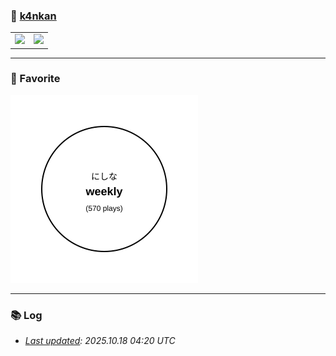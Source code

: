 
### 🫠  [k4nkan](https://kanta.it.com/)  

<table>
    <tr>
    <td>
        <a href="https://github.com/k4nkan">
            <img height="170px" src="https://github-readme-stats.vercel.app/api?username=k4nkan&count_private=true&show_icons=true" />
        </a>
    </td>
    <td>
        <a href="https://github.com/k4nkan">
            <img height="170px" src="https://github-readme-stats.vercel.app/api/top-langs/?username=k4nkan&layout=compact" />
        </a>
    </td>
    </tr>
</table>

---

### 🎵 Favorite
<img src="./data/top_track.svg" alt="Top Track" width="300">

---

### 📚 Log
- _[Last updated](https://github.com/k4nkan/k4nkan/actions): 2025.10.18 04:20 UTC_
